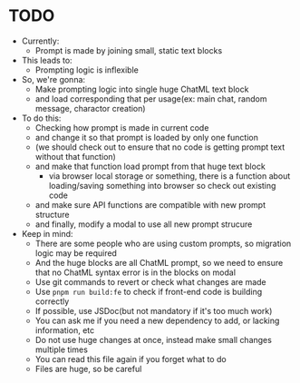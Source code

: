 # TODO
- Currently:
  - Prompt is made by joining small, static text blocks
- This leads to:
  - Prompting logic is inflexible
- So, we're gonna:
  - Make prompting logic into single huge ChatML text block
  - and load corresponding that per usage(ex: main chat, random message, charactor creation)
- To do this:
  - Checking how prompt is made in current code
  - and change it so that prompt is loaded by only one function
  - (we should check out to ensure that no code is getting prompt text without that function)
  - and make that function load prompt from that huge text block
    - via browser local storage or something, there is a function about loading/saving something into browser so check out existing code
  - and make sure API functions are compatible with new prompt structure
  - and finally, modify a modal to use all new prompt strucure
- Keep in mind:
  - There are some people who are using custom prompts, so migration logic may be required
  - And the huge blocks are all ChatML prompt, so we need to ensure that no ChatML syntax error is in the blocks on modal
  - Use git commands to revert or check what changes are made
  - Use `pnpm run build:fe` to check if front-end code is building correctly
  - If possible, use JSDoc(but not mandatory if it's too much work)
  - You can ask me if you need a new dependency to add, or lacking information, etc
  - Do not use huge changes at once, instead make small changes multiple times
  - You can read this file again if you forget what to do
  - Files are huge, so be careful